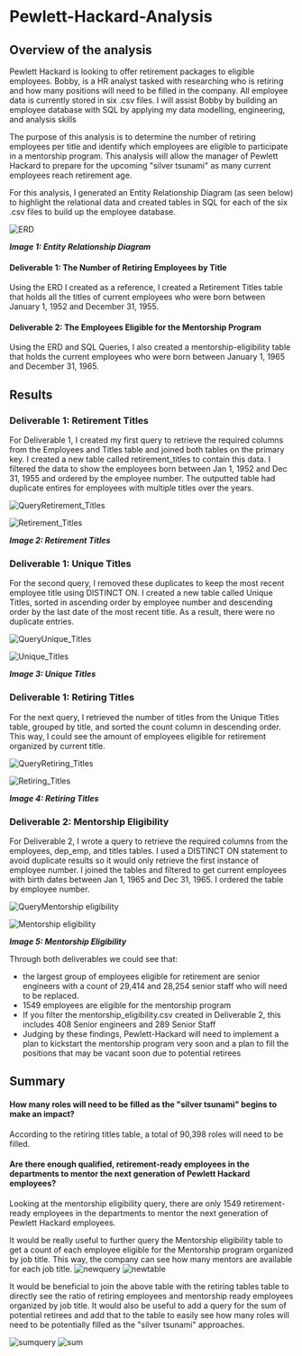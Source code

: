 # Pewlett-Hackard-Analysis

## Overview of the analysis

Pewlett Hackard is looking to offer retirement packages to eligible employees. Bobby, is a HR analyst tasked with researching who is retiring and how many positions will need to be filled in the company. All employee data is currently stored in six .csv files. I will assist Bobby by building an employee database with SQL by applying my data modelling, engineering, and analysis skills 

The purpose of this analysis is to determine the number of retiring employees per title and identify which employees are eligible to participate in a mentorship program. This analysis will allow the manager of Pewlett Hackard to prepare for the upcoming "silver tsunami" as many current employees reach retirement age. 

For this analysis, I generated an Entity Relationship Diagram (as seen below) to highlight the relational data and created tables in SQL for each of the six .csv files to build up the employee database. 

![ERD](https://github.com/Soniaprogram/Pewlett-Hackard-Analysis/blob/main/EmployeeDB.png)

***Image 1: Entity Relationship Diagram***

#### Deliverable 1: The Number of Retiring Employees by Title

Using the ERD I created as a reference, I created a Retirement Titles table that holds all the titles of current employees who were born between January 1, 1952 and December 31, 1955. 

#### Deliverable 2: The Employees Eligible for the Mentorship Program

Using the ERD and SQL Queries, I also created a mentorship-eligibility table that holds the current employees who were born between January 1, 1965 and December 31, 1965.


## Results

### Deliverable 1: Retirement Titles

For Deliverable 1, I created my first query to retrieve the required columns from the Employees and Titles table and joined both tables on the primary key. I created a new table called retirement_titles to contain this data. I filtered the data to show the employees born between Jan 1, 1952 and Dec 31, 1955 and ordered by the employee number. The outputted table had duplicate entires for employees with multiple titles over the years.

![QueryRetirement_Titles](https://github.com/Soniaprogram/Pewlett-Hackard-Analysis/blob/main/Images/query1retirement_titles.PNG)

![Retirement_Titles](https://github.com/Soniaprogram/Pewlett-Hackard-Analysis/blob/main/Images/retirementtitles.PNG)

***Image 2: Retirement Titles***

### Deliverable 1: Unique Titles
For the second query, I removed these duplicates to keep the most recent employee title using DISTINCT ON. I created a new table called Unique Titles, sorted in ascending order by employee number and descending order by the last date of the most recent title. As a result, there were no duplicate entries. 

![QueryUnique_Titles](https://github.com/Soniaprogram/Pewlett-Hackard-Analysis/blob/main/Images/query2uniquetitles.PNG)

![Unique_Titles](https://github.com/Soniaprogram/Pewlett-Hackard-Analysis/blob/main/Images/uniquetitles.PNG)

***Image 3: Unique Titles***

### Deliverable 1: Retiring Titles
For the next query, I retrieved the number of titles from the Unique Titles table, grouped by title, and sorted the count column in descending order. This way, I could see the amount of employees eligible for retirement organized by current title. 

![QueryRetiring_Titles](https://github.com/Soniaprogram/Pewlett-Hackard-Analysis/blob/main/Images/query3retirementtitles.PNG)

![Retiring_Titles](https://github.com/Soniaprogram/Pewlett-Hackard-Analysis/blob/main/Images/retiringtitles.PNG)

***Image 4: Retiring Titles***

### Deliverable 2: Mentorship Eligibility
For Deliverable 2, I wrote a query to retrieve the required columns from the employees, dep_emp, and titles tables. I used a DISTINCT ON statement to avoid duplicate results so it would only retrieve the first instance of employee number. I joined the tables and filtered to get current employees with birth dates between Jan 1, 1965 and Dec 31, 1965. I ordered the table by employee number.

![QueryMentorship eligibility](https://github.com/Soniaprogram/Pewlett-Hackard-Analysis/blob/main/Images/del2.PNG)

![Mentorship eligibility](https://github.com/Soniaprogram/Pewlett-Hackard-Analysis/blob/main/Images/deliverable2.PNG)

***Image 5: Mentorship Eligibility***

Through both deliverables we could see that:
- the largest group of employees eligible for retirement are senior engineers with a count of 29,414 and 28,254 senior staff who will need to be replaced.
- 1549 employees are eligible for the mentorship program
- If you filter the mentorship_eligibility.csv created in Deliverable 2, this includes 408 Senior engineers and 289 Senior Staff
- Judging by these findings, Pewlett-Hackard will need to implement a plan to kickstart the mentorship program very soon and a plan to fill the positions that may be vacant soon due to potential retirees

## Summary

#### How many roles will need to be filled as the "silver tsunami" begins to make an impact?
According to the retiring titles table, a total of 90,398 roles will need to be filled. 

#### Are there enough qualified, retirement-ready employees in the departments to mentor the next generation of Pewlett Hackard employees?
Looking at the mentorship eligibility query, there are only 1549 retirement-ready employees in the departments to mentor the next generation of Pewlett Hackard employees. 

It would be really useful to further query the Mentorship eligibility table to get a count of each employee eligible for the Mentorship program organized by job title. This way, the company can see how many mentors are available for each job title. 
![newquery](https://github.com/Soniaprogram/Pewlett-Hackard-Analysis/blob/main/Images/additionalquery.PNG)
![newtable](https://github.com/Soniaprogram/Pewlett-Hackard-Analysis/blob/main/Images/additionalquerytable.PNG)

It would be beneficial to join the above table with the retiring tables table to directly see the ratio of retiring employees and mentorship ready employees organized by job title. It would also be useful to add a query for the sum of potential retirees and add that to the table to easily see how many roles will need to be potentially filled as the "silver tsunami" approaches. 

![sumquery](https://github.com/Soniaprogram/Pewlett-Hackard-Analysis/blob/main/Images/sumofretirees.PNG)
![sum](https://github.com/Soniaprogram/Pewlett-Hackard-Analysis/blob/main/Images/sum.PNG)
